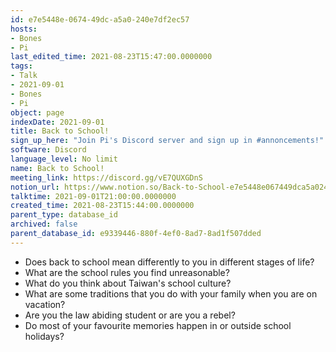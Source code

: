 ```yaml
---
id: e7e5448e-0674-49dc-a5a0-240e7df2ec57
hosts:
- Bones
- Pi
last_edited_time: 2021-08-23T15:47:00.0000000
tags:
- Talk
- 2021-09-01
- Bones
- Pi
object: page
indexDate: 2021-09-01
title: Back to School!
sign_up_here: "Join Pi's Discord server and sign up in #annoncements!"
software: Discord
language_level: No limit
name: Back to School!
meeting_link: https://discord.gg/vE7QUXGDnS
notion_url: https://www.notion.so/Back-to-School-e7e5448e067449dca5a0240e7df2ec57
talktime: 2021-09-01T21:00:00.0000000
created_time: 2021-08-23T15:44:00.0000000
parent_type: database_id
archived: false
parent_database_id: e9339446-880f-4ef0-8ad7-8ad1f507dded
---
```


   - Does back to school mean differently to you in different stages of life?
   - What are the school rules you find unreasonable?
   - What do you think about Taiwan's school culture?
   - What are some traditions that you do with your family when you are on vacation?
   - Are you the law abiding student or are you a rebel?
   - Do most of your favourite memories happen in or outside school holidays?








